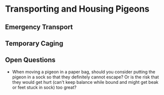 # Transporting and Housing Pigeons


## Emergency Transport


## Temporary Caging


## Open Questions

- When moving a pigeon in a paper bag, should you consider putting the pigeon in a sock so that they definitely cannot escape? Or is the risk that they would get hurt (can't keep balance while bound and might get beak or feet stuck in sock) too great?